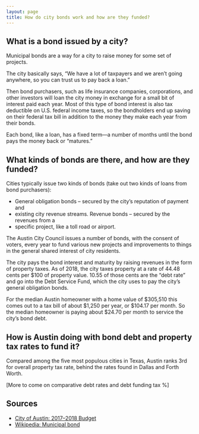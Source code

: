 ```yaml
---
layout: page
title: How do city bonds work and how are they funded?
---
```


## What is a bond issued by a city?

Municipal bonds are a way for a city to raise money for some set of projects.

The city basically says, “We have a lot of taxpayers and we aren’t going
anywhere, so you can trust us to pay back a loan.”

Then bond purchasers, such as life insurance companies, corporations, and other
investors will loan the city money in exchange for a small bit of interest paid
each year. Most of this type of bond interest is also tax deductible on U.S.
federal income taxes, so the bondholders end up saving on their federal tax bill
in addition to the money they make each year from their bonds.

Each bond, like a loan, has a fixed term—a number of months until the bond pays
the money back or “matures.”

## What kinds of bonds are there, and how are they funded?

Cities typically issue two kinds of bonds (take out two kinds of loans from bond
purchasers):

* General obligation bonds – secured by the city’s reputation of payment and
* existing city revenue streams. Revenue bonds – secured by the revenues from a
* specific project, like a toll road or airport.

The Austin City Council issues a number of bonds, with the consent of voters,
every year to fund various new projects and improvements to things in the
general shared interest of city residents.

The city pays the bond interest and maturity by raising revenues in the form of
property taxes. As of 2018, the city taxes property at a rate of 44.48 cents per
$100 of property value. 10.55 of those cents are the “debt rate” and go into the
Debt Service Fund, which the city uses to pay the city’s general obligation
bonds.

For the median Austin homeowner with a home value of $305,510 this comes out to
a tax bill of about $1,250 per year, or $104.17 per month. So the median
homeowner is paying about $24.70 per month to service the city’s bond debt.

## How is Austin doing with bond debt and property tax rates to fund it?

Compared among the five most populous cities in Texas, Austin ranks 3rd for
overall property tax rate, behind the rates found in Dallas and Forth Worth.

[More to come on comparative debt rates and debt funding tax %]

## Sources

* [City of Austin: 2017–2018 Budget](https://assets.austintexas.gov/budget/17-18/downloads/volume_1.pdf)
* [Wikipedia: Municipal bond](https://en.wikipedia.org/wiki/Municipal_bond)
